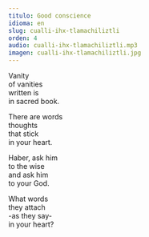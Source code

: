 ```yaml
---
titulo: Good conscience
idioma: en
slug: cualli-ihx-tlamachiliztli
orden: 4
audio: cualli-ihx-tlamachiliztli.mp3
imagen: cualli-ihx-tlamachiliztli.jpg
---
```


Vanity<br>
of vanities<br>
written is<br>
in sacred book.<br>

There are words<br>
thoughts<br>
that stick<br>
in your heart.<br>

Haber, ask him<br>
to the wise<br>
and ask him<br>
to your God.<br>

What words<br>
they attach<br>
-as they say-<br>
in your heart?<br>
